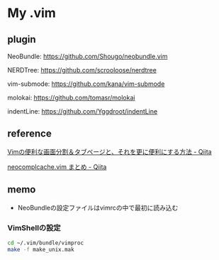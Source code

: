 # My .vim

## plugin
NeoBundle: https://github.com/Shougo/neobundle.vim

NERDTree: https://github.com/scrooloose/nerdtree

vim-submode: https://github.com/kana/vim-submode

molokai: https://github.com/tomasr/molokai

indentLine: https://github.com/Yggdroot/indentLine

## reference
[Vimの便利な画面分割＆タブページと、それを更に便利にする方法 - Qiita](http://qiita.com/tekkoc/items/98adcadfa4bdc8b5a6ca)

[neocomplcache.vim まとめ - Qiita](http://qiita.com/hide/items/229ff9460e75426a2d07)


## memo

* NeoBundleの設定ファイルはvimrcの中で最初に読み込む

### VimShellの設定

```sh
cd ~/.vim/bundle/vimproc
make -f make_unix.mak
```
